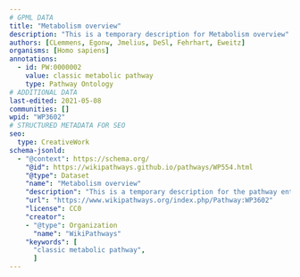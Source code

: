 ```yaml
---
# GPML DATA
title: "Metabolism overview"
description: "This is a temporary description for Metabolism overview"
authors: [CLemmens, Egonw, Jmelius, DeSl, Fehrhart, Eweitz]
organisms: [Homo sapiens]
annotations:
  - id: PW:0000002
    value: classic metabolic pathway
    type: Pathway Ontology
# ADDITIONAL DATA
last-edited: 2021-05-08
communities: []
wpid: "WP3602"
# STRUCTURED METADATA FOR SEO
seo:
  type: CreativeWork
schema-jsonld:
  - "@context": https://schema.org/
    "@id": https://wikipathways.github.io/pathways/WP554.html
    "@type": Dataset
    "name": "Metabolism overview"
    "description": "This is a temporary description for the pathway entitled: Metabolism overview"
    "url": "https://www.wikipathways.org/index.php/Pathway:WP3602"
    "license": CC0
    "creator":
    - "@type": Organization
      "name": "WikiPathways"
    "keywords": [
      "classic metabolic pathway",
      ]
---
```

